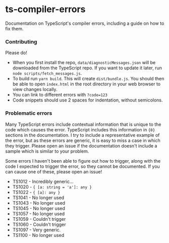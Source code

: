 # ts-compiler-errors

Documentation on TypeScript's compiler errors, including a guide on how to fix them.

### Contributing
Please do!

- When you first install the repo, `data/diagnosticMessages.json` will be downloaded from the TypeScript repo. If you want to update it later, run `node scripts/fetch_messages.js`.
- To build run `yarn build`. This will create `dist/bundle.js`. You should then be able to open `index.html` in the root directory in your web browser to view changes locally.
- You can link to different errors with `?code=123`
- Code snippets should use 2 spaces for indentation, without semicolons.

### Problematic errors

Many TypeScript errors include contextual information that is unique to the code which causes the error. TypeScript includes this information in `{0}` sections in the documentation. I try to include a representative example of the error, but as these errors are generic, it is easy to miss a case in which they trigger. Please open an issue if the documentation doesn't include a sample which is similar to your problem.

Some errors I haven't been able to figure out how to trigger, along with the code I expected to trigger the error, so they cannot be documented. If you can cause one of these, please open an issue!

- TS1012 - Incredibly generic...
- TS1020 - `{ [a: string = 'a']: any }`
- TS1022 - `{ [a]: any }`
- TS1041 - No longer used
- TS1043 - No longer used
- TS1045 - No longer used
- TS1057 - No longer used
- TS1059 - Couldn't trigger
- TS1060 - Couldn't trigger
- TS1097 - Very generic.
- TS1100 - No longer used
